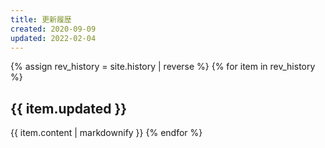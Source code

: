 ```yaml
---
title: 更新履歴
created: 2020-09-09
updated: 2022-02-04
---
```

{% assign rev_history = site.history | reverse %}
{% for item in rev_history %}
## <a name="{{ item.updated }}">{{ item.updated }}</a>
{{ item.content | markdownify }}
{% endfor %}
